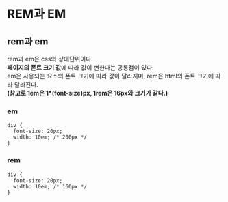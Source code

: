 <h1>REM과 EM</h1>

<h2>rem과 em</h2>
<div>
  rem과 em은 css의 상대단위이다. <br />
  <b>페이지의 폰트 크기 값</b>에 따라 값이 변한다는 공통점이 있다. <br/>
  em은 사용되는 요소의 폰트 크기에 따라 값이 달라지며, rem은 html의 폰트 크기에 따라 달라진다. <br />
  <b>(참고로 1em은 1*(font-size)px, 1rem은 16px와 크기가 같다.)</b>

  <h3>em</h3>
  <div>

    div {
      font-size: 20px;
      width: 10em; /* 200px */
    }

  </div>

  <h3>rem</h3>
  <div>

    div {
      font-size: 20px;
      width: 10em; /* 160px */
    }

  </div>
</div>
